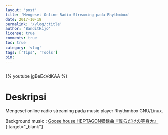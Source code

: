 ```yaml
---
layout: 'post'
title: 'Mengeset Online Radio Streaming pada Rhythmbox'
date: 2017-10-18
permalink: '/vlog/:title'
author: 'BanditHijo'
license: true
comments: true
toc: true
category: 'vlog'
tags: ['Tips', 'Tools']
pin:
---
```


<div style="margin-top:30px;"></div>

{% youtube jgBeEcVdKAA %}

# Deskripsi

Mengeset online radio streaming pada music player Rhythmbox GNU/Linux.

Background music :
[Goose house HEPTAGON収録曲『僕らだけの等身大』](https://www.youtube.com/watch?v=a3i0BNJ55wo){:target="_blank"}
